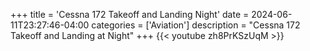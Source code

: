 +++
title = 'Cessna 172 Takeoff and Landing Night'
date = 2024-06-11T23:27:46-04:00
categories = ['Aviation']
description = "Cessna 172 Takeoff and Landing at Night"
+++
{{< youtube zh8PrKSzUqM >}}